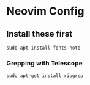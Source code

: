 # Neovim Config


## Install these first
```
sudo apt install fonts-noto
```

### Grepping with Telescope
```
sudo apt-get install ripgrep
```

